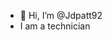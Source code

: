 - 👋 Hi, I’m @Jdpatt92
- I am a technician 
<!---
Jdpatt92/Jdpatt92 is a ✨ special ✨ repository because its `README.md` (this file) appears on your GitHub profile.
You can click the Preview link to take a look at your changes.
--->
